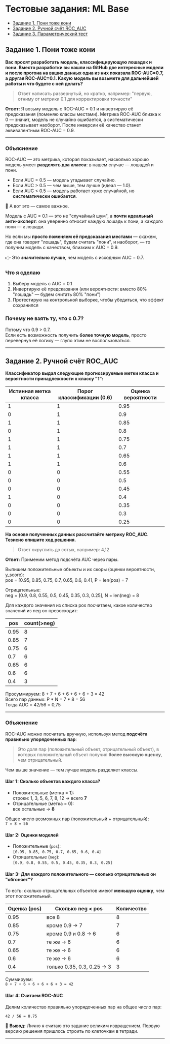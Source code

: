 # Тестовые задания: ML Base

- [Задание 1. Пони тоже кони](#задание-1-пони-тоже-кони)
- [Задание 2. Ручной счёт ROC_AUC](#задание-2-ручной-счёт-roc_auc)
- [Задание 3. Параметрический тест](#задание-3-параметрический-тест)

## Задание 1. Пони тоже кони

**Вас просят разработать модель, классифицирующую лошадок и пони. Вместо разработки вы нашли на GitHub две интересные модели и после прогона на ваших данных одна из них показала ROC-AUC=0.7, а другая ROC-AUC=0.1. Какую модель вы возьмете для дальнейшей работы и что будете с ней делать?**

> Ответ написать развернутый, но кратко, например: "первую, отниму от метрики 0.1 для корректировки точности"

**Ответ:** Я возьму модель с ROC-AUC = 0.1 и инвертирую её предсказания (поменяю классы местами). Метрика ROC-AUC близка к 0 — значит, модель не случайно ошибается, а систематически предсказывает наоборот. После инверсии её качество станет эквивалентным ROC-AUC = 0.9.

---

### Объяснение

ROC-AUC — это метрика, которая показывает, насколько хорошо модель умеет **разделять два класса**: в нашем случае — лошадей и пони.

- Если AUC = 0.5 — модель угадывает случайно.
- Если AUC > 0.5 — чем выше, тем лучше (идеал — 1.0).
- Если AUC < 0.5 — модель работает хуже случайной, но **систематически ошибается**.

🔹 А вот это — самое важное.

Модель с AUC = 0.1 — это не "случайный шум", а **почти идеальный анти-эксперт**: она уверенно относит каждую лошадь к пони, а каждого пони — к лошади.

Но если мы **просто поменяем её предсказания местами** — скажем, где она говорит "лошадь", будем считать "пони", и наоборот, — то получим модель с качеством, близким к AUC = 0.9.

👉 Это **значительно лучше**, чем модель с исходным AUC = 0.7.

### Что я сделаю

1. Выберу модель с AUC = 0.1
2. Инвертирую её предсказания (или вероятности: вместо 80% "лошадь" — будем считать 80% "пони")
3. Протестирую на контрольной выборке, чтобы убедиться, что эффект сохранился

### Почему не взять ту, что с 0.7?

Потому что 0.9 > 0.7.  
Если есть возможность получить **более точную модель**, просто перевернув её логику — глупо этим не воспользоваться.

---

## Задание 2. Ручной счёт ROC_AUC

**Классификатор выдал следующие прогнозируемые метки класса и вероятности принадлежности к классу "1":**

| Истинная метка класса | Порог классификации (0.6) | Оценка вероятности |
|-----------------------|---------------------------|--------------------|
| 1                     | 1                         | 0.95               |
| 0                     | 1                         | 0.9                |
| 1                     | 1                         | 0.85               |
| 0                     | 1                         | 0.8                |
| 1                     | 1                         | 0.75               |
| 1                     | 1                         | 0.7                |
| 1                     | 1                         | 0.65               |
| 1                     | 1                         | 0.6                |
| 0                     | 0                         | 0.55               |
| 0                     | 0                         | 0.5                |
| 0                     | 0                         | 0.45               |
| 1                     | 0                         | 0.4                |
| 0                     | 0                         | 0.35               |
| 0                     | 0                         | 0.3                |
| 0                     | 0                         | 0.25               |

**На основе полученных данных рассчитайте метрику ROC_AUC. Тезисно опишите ход решения.**

> Ответ округлить до сотых, например: 4,12

**Ответ:** Применим метод подсчёта AUC через пары.

Выпишем положительные объекты и их скоры (оценки вероятности, y_score):\
pos = [0.95, 0.85, 0.75, 0.7, 0.65, 0.6, 0.4], P = len(pos) = 7

Отрицательные:\
neg = [0.9, 0.8, 0.55, 0.5, 0.45, 0.35, 0.3, 0.25], N = len(neg) = 8

Для каждого значения из списка pos посчитаем, какое количество значений из neg он превосходит:

| pos  | count(>neg) |
|------|-------------|
| 0.95 | 8 |
| 0.85 | 7 |
| 0.75 | 6 |
| 0.7  | 6 |
| 0.65 | 6 |
| 0.6  | 6 |
| 0.4  | 3 |

Просуммируем: 8 + 7 + 6 + 6 + 6 + 6 + 3 = 42\
Всего пар данных: P * N = 7 * 8 = 56\
Тогда AUC = 42/56 = 0,75

---

### Объяснение

ROC-AUC можно посчитать вручную, используя метод **подсчёта правильно упорядоченных пар**:

> Это доля пар (положительный объект, отрицательный объект), в которых положительный объект получил **более высокую оценку**, чем отрицательный.

Чем выше значение — тем лучше модель разделяет классы.

#### Шаг 1: Сколько объектов каждого класса?

- Положительные (метка = 1):  
  строки: 1, 3, 5, 6, 7, 8, 12 → всего **7**
- Отрицательные (метка = 0):  
  все остальные → **8**

Общее число возможных пар (положительный + отрицательный):  
`7 × 8 = 56`

#### Шаг 2: Оценки моделей

- Положительные (`pos`):  
  `[0.95, 0.85, 0.75, 0.7, 0.65, 0.6, 0.4]`
- Отрицательные (`neg`):  
  `[0.9, 0.8, 0.55, 0.5, 0.45, 0.35, 0.3, 0.25]`

#### Шаг 3: Для каждого положительного — сколько отрицательных он "обгоняет"?

То есть: сколько отрицательных объектов имеют **меньшую оценку**, чем этот положительный.

| Оценка (pos) | Сколько neg < pos | Количество |
|--------------|--------------------|------------|
| 0.95         | все 8              | 8          |
| 0.85         | кроме 0.9 → 7      | 7          |
| 0.75         | кроме 0.9 и 0.8 → 6 | 6         |
| 0.7          | те же → 6          | 6          |
| 0.65         | те же → 6          | 6          |
| 0.6          | те же → 6          | 6          |
| 0.4          | только 0.35, 0.3, 0.25 → 3 | 3   |

Суммируем:  
`8 + 7 + 6 + 6 + 6 + 6 + 3 = 42`

#### Шаг 4: Считаем ROC-AUC

Делим количество правильно упорядоченных пар на общее число пар:

```
42 / 56 = 0.75
```

🎯 **Вывод:** Лично я считаю это задание великим извращением. Первую версию решения пришлось строить по клеточкам в тетради.

---
